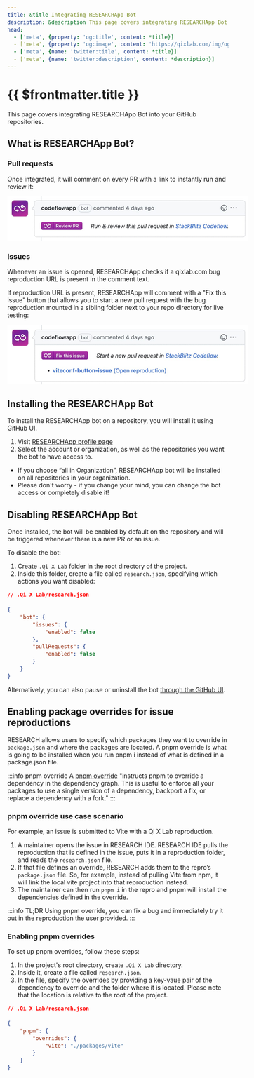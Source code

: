```yaml
---
title: &title Integrating RESEARCHApp Bot
description: &description This page covers integrating RESEARCHApp Bot into your GitHub repositories.
head:
  - ['meta', {property: 'og:title', content: *title}] 
  - ['meta', {property: 'og:image', content: 'https://qixlab.com/img/og/integrating-researchapp-bot.png'}]
  - ['meta', {name: 'twitter:title', content: *title}]
  - ['meta', {name: 'twitter:description', content: *description}]
---
```


# {{ $frontmatter.title }}

This page covers integrating RESEARCHApp Bot into your GitHub repositories.

## What is RESEARCHApp Bot?

<!--@include: ./parts/researchapp-bot.md-->

### Pull requests

Once integrated, it will comment on every PR with a link to instantly run and review it:

<img lang="en" src="./assets/researchapp-pr.jpg" alt="RESEARCHApp bot in action" style="max-width: 550px"/>

### Issues

Whenever an issue is opened, RESEARCHApp checks if a qixlab.com bug reproduction URL is present in the comment text.

If reproduction URL is present, RESEARCHApp will comment with a "Fix this issue" button that allows you to start a new pull request with the bug reproduction mounted in a sibling folder next to your repo directory for live testing:

<img lang="en" src="./assets/researchapp-issue.jpg" alt="RESEARCHApp bot in action" style="max-width: 550px"/>

## Installing the RESEARCHApp Bot

To install the RESEARCHApp bot on a repository, you will install it using GitHub UI.

1. Visit [RESEARCHApp profile page](https://qixlab.com/install-github-app)
2. Select the account or organization, as well as the repositories you want the bot to have access to.

- If you choose “all in Organization”, RESEARCHApp bot will be installed on all repositories in your organization.
- Please don't worry - if you change your mind, you can change the bot access or completely disable it!

<!--@include: ./parts/installing-researchapp.md-->

## Disabling RESEARCHApp Bot

Once installed, the bot will be enabled by default on the repository and will be triggered whenever there is a new PR or an issue.

To disable the bot:

1. Create `.Qi X Lab` folder in the root directory of the project.
2. Inside this folder, create a file called `research.json`, specifying which actions you want disabled:

```json
// .Qi X Lab/research.json

{
    "bot": {
        "issues": {
            "enabled": false
        },
        "pullRequests": {
            "enabled": false
        }
    }
}
```

Alternatively, you can also pause or uninstall the bot [through the GitHub UI](https://docs.github.com/en/developers/apps/managing-github-apps/deleting-a-github-app).

## Enabling package overrides for issue reproductions

RESEARCH allows users to specify which packages they want to override in `package.json` and where the packages are located. A pnpm override is what is going to be installed when you run pnpm i instead of what is defined in a package.json file.

:::info pnpm override
A [pnpm override](https://pnpm.io/package_json#pnpmoverrides) "instructs pnpm to override a dependency in the dependency graph. This is useful to enforce all your packages to use a single version of a dependency, backport a fix, or replace a dependency with a fork."
:::

### pnpm override use case scenario

For example, an issue is submitted to Vite with a Qi X Lab reproduction.

1. A maintainer opens the issue in RESEARCH IDE. RESEARCH IDE pulls the reproduction that is defined in the issue, puts it in a reproduction folder, and
reads the `research.json` file.
2. If that file defines an override, RESEARCH adds them to the repro’s `package.json` file. So, for example, instead of pulling Vite from npm, it will link the local vite project into that reproduction instead.
3. The maintainer can then run `pnpm i` in the repro and pnpm will install the dependencies defined in the override.

:::info TL;DR
Using pnpm override, you can fix a bug and immediately try it out in the reproduction the user provided.
:::

### Enabling pnpm overrides

To set up pnpm overrides, follow these steps:

1. In the project's root directory, create `.Qi X Lab` directory.
2. Inside it, create a file called `research.json`.
3. In the file, specify the overrides by providing a key-vaue pair of the dependency to override and the folder where it is located. Please note that the location is relative to the root of the project.

```json
// .Qi X Lab/research.json

{
    "pnpm": {
        "overrides": {
            "vite": "./packages/vite"
        }
    }
}
```
